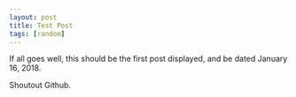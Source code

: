 ```yaml
---
layout: post
title: Test Post
tags: [random]
---
```


If all goes well, this should be the first post displayed, and be dated January 16, 2018. 

Shoutout Github.
